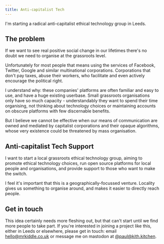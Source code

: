 ```yaml
---
title: Anti-capitalist Tech
---
```


I'm starting a radical anti-capitalist ethical technology group in Leeds.

## The problem

If we want to see real positive social change in our lifetimes there's no doubt we need to organise at the grassroots level.

Unfortunately for most people that means using the services of Facebook, Twitter, Google and similar multinational corporations.
Corporations that don't pay taxes, abuse their workers, who facilitate and even actively encourage the political right.

I understand why: these companies' platforms are often familiar and easy to use, and have a huge existing userbase. Small grassroots organisations only have so much capacity - understandably they want to spend their time organising, not thinking about
technology choices or maintaining accounts on obscure platforms with few discernable benefits.

But I believe we cannot be effective when our means of communication are owned and mediated by capitalist corporations
and their opaque algorithms, whose very existence could be threatened by mass organisation.

## Anti-capitalist Tech Support

I want to start a local grassroots ethical technology group, aiming to promote ethical technology choices,
run open source platforms for local people and organisations, and provide support to those who want to make the switch.

I feel it's important that this is a geographically-focussed venture. Locality gives us something to organise around,
and makes it easier to directly reach people.


## Get in touch

This idea certainly needs more fleshing out, but that can't start until we find more people to take part.
If you're interested in joining a project like this, either in Leeds or elsewhere, please get in touch:
email [hello@mrkiddle.co.uk](mailto:hello@mrkiddle.co.uk) or message me on mastodon at [@paul@kith.kitchen](https://kith.kitchen/@paul).
